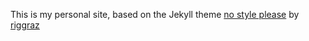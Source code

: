 This is my personal site, based on the Jekyll theme [no style please](https://github.com/riggraz/no-style-please) by [riggraz](https://riggraz.dev/)